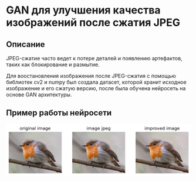# GAN для улучшения качества изображений после сжатия JPEG

## Описание

JPEG-сжатие часто ведет к потере деталей и появлению артефактов, таких как блокирование и размытие.

Для воостановления изображения после JPEG-сжатия с помощью библиотек cv2 и numpy был создала датасет, которой хранит исходное изображение и его сжатую версию, после была обучена нейросеть на основе GAN архитектуры.

## Пример работы нейросети
![Пример работы GAN](example_improved.png)
